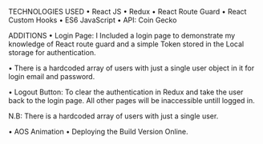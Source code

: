 
TECHNOLOGIES USED
•	React JS 
•	Redux
•	React Route Guard 
•	React Custom Hooks
•	ES6 JavaScript
•	API: Coin Gecko

ADDITIONS
•	Login Page: I Included a login page to demonstrate my knowledge of React route guard and a simple Token stored in the Local storage for authentication.

• There is a hardcoded array of users with just a single user object in it for login email and password.

•	Logout Button: To clear the authentication in Redux and take the user back to the login page. All other pages will be inaccessible untill logged in.

N.B: There is a hardcoded array of users with just a single user.

•	AOS Animation
•	Deploying the Build Version Online.
